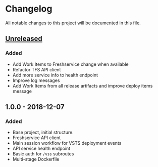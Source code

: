 # Changelog
All notable changes to this project will be documented in this file.

## [Unreleased]
### Added
- Add Work Items to Freshservice change when available
- Refactor TFS API client 
- Add more service info to health endpoint
- Improve log messages
- Add Work Items from all release artifacts and improve deploy items message  

## 1.0.0 - 2018-12-07
### Added
- Base project, initial structure.
- Freshservice API client
- Main session workflow for VSTS deployment events
- API service health endpoint
- Basic auth for `/vss` subroutes
- Multi-stage Dockerfile

[Unreleased]: https://github.com/payvision-development/scribe/compare/v1.0.0...HEAD
